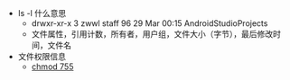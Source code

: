 
- ls -l 什么意思
  - drwxr-xr-x   3 zwwl  staff    96 29 Mar 00:15 AndroidStudioProjects
  - 文件属性，引用计数，所有者，用户组，文件大小（字节），最后修改时间，文件名
- 文件权限信息
  - [chmod 755](https://blog.csdn.net/song_hui_xiang/article/details/53463330)